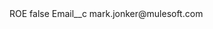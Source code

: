 <?xml version="1.0" encoding="UTF-8"?>
<CustomMetadata xmlns="http://soap.sforce.com/2006/04/metadata" xmlns:xsi="http://www.w3.org/2001/XMLSchema-instance" xmlns:xsd="http://www.w3.org/2001/XMLSchema">
    <label>ROE</label>
    <protected>false</protected>
    <values>
        <field>Email__c</field>
        <value xsi:type="xsd:string">mark.jonker@mulesoft.com</value>
    </values>
</CustomMetadata>
